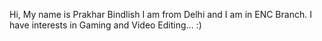 Hi,
My name is Prakhar Bindlish
I am from Delhi and I am in ENC Branch.
I have interests in Gaming and Video Editing...
:)

